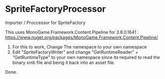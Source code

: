 # SpriteFactoryProcessor
Importer / Proccessor for SpriteFactory

This uses MonoGame.Framework.Content.Pipeline for 3.8.0.1641 : https://www.nuget.org/packages/MonoGame.Framework.Content.Pipeline/

1. For this to work, Change The namespace to your own namespace
2. Edit "SpriteFactoryWriter" and change "GetRuntimeReader" + "GetRuntimeType" to your own namespace since its required to read the binary xmb file and being it back into an asset file.

Done.
